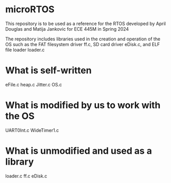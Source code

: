 # microRTOS
This repository is to be used as a reference for the RTOS developed by April Douglas and Matija Jankovic for ECE 445M in Spring 2024

The repository includes libraries used in the creation and operation of the OS such as the FAT filesystem driver ff.c, SD card driver eDisk.c, and ELF file loader loader.c

# What is self-written
eFile.c
heap.c
Jitter.c
OS.c

# What is modified by us to work with the OS
UART0Int.c
WideTimer1.c

# What is unmodified and used as a library
loader.c
ff.c
eDisk.c


